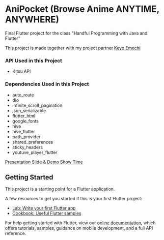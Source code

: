# AniPocket (Browse Anime ANYTIME, ANYWHERE)

Final Flutter project for the class "Handful Programming with Java and Flutter"

This project is made together with my project partner [Keyo Emochi](https://github.com/Keyo-creater)

### API Used in this Project
  - Kitsu API
### Dependencies Used in this Project
  - auto_route
  - dio
  - infinite_scroll_pagination
  - json_serializable
  - flutter_html
  - google_fonts
  - hive
  - hive_flutter
  - path_provider
  - shared_preferences
  - sticky_headers
  - youtuve_player_flutter

[Presentation Slide](https://docs.google.com/presentation/d/1AUYBn08JRYIQLi_xlx37B8IohOCEkflmP2BQKqNuJ1Y/edit?usp=sharing) & [Demo Show Time](https://youtu.be/9MjEWDr9ov8)

## Getting Started

This project is a starting point for a Flutter application.

A few resources to get you started if this is your first Flutter project:

- [Lab: Write your first Flutter app](https://flutter.dev/docs/get-started/codelab)
- [Cookbook: Useful Flutter samples](https://flutter.dev/docs/cookbook)

For help getting started with Flutter, view our
[online documentation](https://flutter.dev/docs), which offers tutorials,
samples, guidance on mobile development, and a full API reference.
